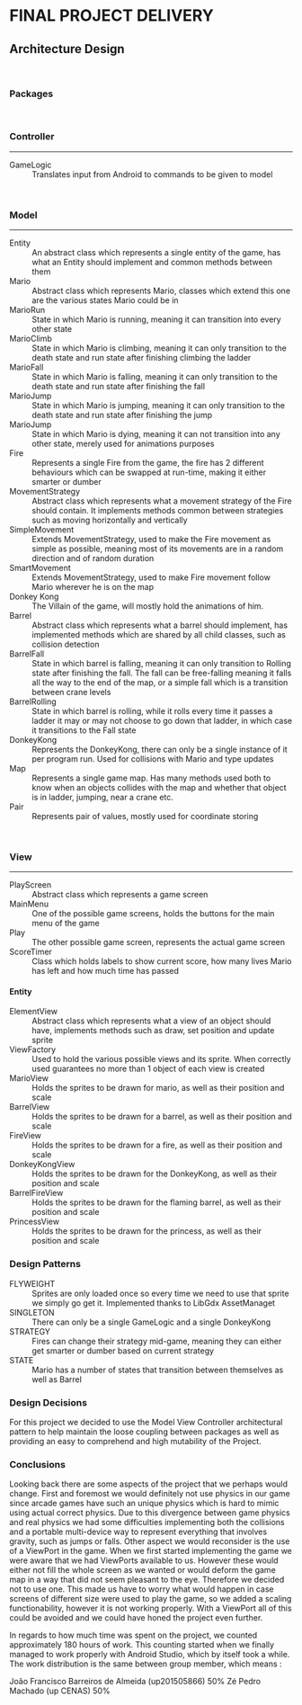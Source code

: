 
# FINAL PROJECT DELIVERY

## Architecture Design
<br />

### **Packages**
<br />


### Controller
---
<dl>
   <dt>GameLogic</dt>
      <dd>Translates input from Android to commands to be given to model</dd>
</dl>

<br />


### Model
---
<dl>
   <dt>Entity</dt>
     <dd>An abstract class which represents a single entity of the game, has what an Entity should implement and common methods between them</dd>
   <dt>Mario</dt>
      <dd>Abstract class which represents Mario, classes which extend this one are the various states Mario could be in</dd>
   <dt>MarioRun</dt>
      <dd>State in which Mario is running, meaning it can transition into every other state</dd>
   <dt>MarioClimb</dt>
      <dd>State in which Mario is climbing, meaning it can only transition to the death state and run state after finishing climbing the ladder</dd>
   <dt>MarioFall</dt>
      <dd>State in which Mario is falling, meaning it can only transition to the death state and run state after finishing the fall</dd>
   <dt>MarioJump</dt>
      <dd>State in which Mario is jumping, meaning it can only transition to the death state and run state after finishing the jump</dd>
   <dt>MarioJump</dt>
      <dd>State in which Mario is dying, meaning it can not transition into any other state, merely used for animations purposes</dd>
      <dt>Fire</dt>
      <dd>Represents a single Fire from the game, the fire has 2 different behaviours which can be swapped at run-time, making it either smarter or dumber</dd>
   <dt>MovementStrategy</dt>
      <dd>Abstract class which represents what a movement strategy of the Fire should contain. It implements methods common between strategies such as moving horizontally and vertically</dd>
   <dt>SimpleMovement</dt>
      <dd>Extends MovementStrategy, used to make the Fire movement as simple as possible, meaning most of its movements are in a random direction and of random duration</dd>
   <dt>SmartMovement</dt>
      <dd>Extends MovementStrategy, used to make Fire movement follow Mario wherever he is on the map</dd>
   <dt>Donkey Kong</dt>
      <dd>The Villain of the game, will mostly hold the animations of him.</dd>
   <dt>Barrel</dt>
      <dd>Abstract class which represents what a barrel should implement, has implemented methods which are shared by all child classes, such as collision detection</dd>
   <dt>BarrelFall</dt>
      <dd>State in which barrel is falling, meaning it can only transition to Rolling state after finishing the fall. The fall can be free-falling meaning it falls all the way to the end of the map, or a simple fall which is a transition between crane levels</dd>
   <dt>BarrelRolling</dt>
      <dd>State in which barrel is rolling, while it rolls every time it passes a ladder it may or may not choose to go down that ladder, in which case it transitions to the Fall state</dd>
   <dt>DonkeyKong</dt>
      <dd>Represents the DonkeyKong, there can only be a single instance of it per program run. Used for collisions with Mario and type updates</dd>
   <dt>Map</dt>
      <dd>Represents a single game map. Has many methods used both to know when an objects collides with the map and whether that object is in ladder, jumping, near a crane etc.</dd>
   <dt>Pair</dt>
      <dd>Represents pair of values, mostly used for coordinate storing</dd>
</dl>
<br />

### View
---
<dl>
   <dt>PlayScreen</dt>
      <dd>Abstract class which represents a game screen</dd>
   <dt>MainMenu</dt>
      <dd>One of the possible game screens, holds the buttons for the main menu of the game</dd>
   <dt>Play</dt>
      <dd>The other possible game screen, represents the actual game screen</dd>
   <dt>ScoreTimer</dt>
      <dd>Class which holds labels to show current score, how many lives Mario has left and how much time has passed</dd>
   
   #### Entity
   <dl>
      <dt>ElementView</dt>
          <dd>Abstract class which represents what a view of an object should have, implements methods such as draw, set position and update sprite</dd>
      <dt>ViewFactory</dt>
          <dd>Used to hold the various possible views and its sprite. When correctly used guarantees no more than 1 object of each view is created</dd>
      <dt>MarioView</dt>
          <dd>Holds the sprites to be drawn for mario, as well as their position and scale</dd>
      <dt>BarrelView</dt>
          <dd>Holds the sprites to be drawn for a barrel, as well as their position and scale</dd>
      <dt>FireView</dt>
          <dd>Holds the sprites to be drawn for a fire, as well as their position and scale</dd>
      <dt>DonkeyKongView</dt>
          <dd>Holds the sprites to be drawn for the DonkeyKong, as well as their position and scale</dd>
      <dt>BarrelFireView</dt>
          <dd>Holds the sprites to be drawn for the flaming barrel, as well as their position and scale</dd>
      <dt>PrincessView</dt>
          <dd>Holds the sprites to be drawn for the princess, as well as their position and scale</dd>
   </dl>
</dl>

### **Design Patterns**
<dl>
   <dt>FLYWEIGHT</dt>
      <dd>Sprites are only loaded once so every time we need to use that sprite we simply go get it. Implemented thanks to LibGdx AssetManaget</dd>
   <dt>SINGLETON</dt>
      <dd>There can only be a single GameLogic and a single DonkeyKong</dd>
   <dt>STRATEGY</dt>
      <dd>Fires can change their strategy mid-game, meaning they can either get smarter or dumber based on current strategy</dd>
   <dt>STATE</dt>
      <dd>Mario has a number of states that transition between themselves as well as Barrel</dd>
</dl>

### **Design Decisions**
   For this project we decided to use the Model View Controller architectural pattern to help maintain the loose coupling between packages as well as providing an easy to comprehend and high mutability of the Project.
   
### **Conclusions**
   Looking back there are some aspects of the project that we perhaps would change. First and foremost we would definitely not use physics in our game since arcade games have such an unique physics which is hard to mimic using actual correct physics. Due to this divergence between game physics and real physics we had some difficulties implementing both the collisions and a portable multi-device way to represent everything that involves gravity, such as jumps or falls.
   Other aspect we would reconsider is the use of a ViewPort in the game. When we first started implementing the game we were aware that we had ViewPorts available to us. However these would either not fill the whole screen as we wanted or would deform the game map in a way that did not seem pleasant to the eye. Therefore we decided not to use one. This made us have to worry what would happen in case screens of different size were used to play the game, so we added a scaling functionability, however it is not working properly. With a ViewPort all of this could be avoided and we could have honed the project even further.
   
   In regards to how much time was spent on the project, we counted approximately 180 hours of work. This counting started when we finally managed to work properly with Android Studio, which by itself took a while.
   The work distribution is the same between group member, which means :
   
   João Francisco Barreiros de Almeida (up201505866) 50%
   Zé Pedro Machado (up CENAS) 50%


